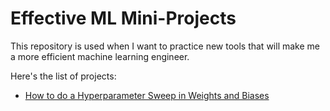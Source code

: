 # Effective ML Mini-Projects

This repository is used when I want to practice new tools that will make me a more efficient machine learning engineer.

Here's the list of projects:

* [How to do a Hyperparameter Sweep in Weights and Biases](https://github.com/JayThibs/effective-ml-mini-projects/blob/main/hyperparameter_sweeps_using_wandb.ipynb)
